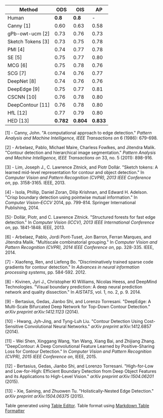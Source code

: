 | Method            | ODS       | OIS       | AP        |
|-------------------|-----------|-----------|-----------|
| Human             | **0.8**   | **0.8**   | -         |
| Canny [1]         | 0.60      | 0.63      | 0.58      |
| gPb-owt-ucm [2]   | 0.73      | 0.76      | 0.73      |
| Sketch Tokens [3] | 0.73      | 0.75      | 0.78      |
| PMI [4]           | 0.74      | 0.77      | 0.78      |
| SE [5]            | 0.75      | 0.77      | 0.80      |
| MCG [6]           | 0.75      | 0.78      | 0.76      |
| SCG [7]           | 0.74      | 0.76      | 0.77      |
| DeepNet [8]       | 0.74      | 0.76      | 0.76      |
| DeepEdge [9]      | 0.75      | 0.77      | 0.81      |
| CSCNN [10]        | 0.76      | 0.78      | 0.80      |
| DeepContour [11]  | 0.76      | 0.78      | 0.80      |
| HfL [12]          | 0.77      | 0.79      | 0.80      |
| HED [13]          | **0.782** | **0.804** | **0.833** |


[1] - Canny, John. "A computational approach to edge detection." _Pattern Analysis and Machine Intelligence, IEEE Transactions on_ 6 (1986): 679-698.

[2] - Arbelaez, Pablo, Michael Maire, Charless Fowlkes, and Jitendra Malik. "Contour detection and hierarchical image segmentation." _Pattern Analysis and Machine Intelligence, IEEE Transactions on_ 33, no. 5 (2011): 898-916.

[3] - Lim, Joseph J., C. Lawrence Zitnick, and Piotr Dollár. "Sketch tokens: A learned mid-level representation for contour and object detection." In _Computer Vision and Pattern Recognition (CVPR), 2013 IEEE Conference on_, pp. 3158-3165. IEEE, 2013.

[4] - Isola, Phillip, Daniel Zoran, Dilip Krishnan, and Edward H. Adelson. "Crisp boundary detection using pointwise mutual information." In _Computer Vision–ECCV_ 2014, pp. 799-814. Springer International Publishing, 2014.

[5]- Dollár, Piotr, and C. Lawrence Zitnick. "Structured forests for fast edge detection." In _Computer Vision (ICCV), 2013 IEEE International Conference on_, pp. 1841-1848. IEEE, 2013.

[6] - Arbelaez, Pablo, Jordi Pont-Tuset, Jon Barron, Ferran Marques, and Jitendra Malik. "Multiscale combinatorial grouping." In _Computer Vision and Pattern Recognition (CVPR), 2014 IEEE Conference on_, pp. 328-335. IEEE, 2014.

[7] - Xiaofeng, Ren, and Liefeng Bo. "Discriminatively trained sparse code gradients for contour detection." In _Advances in neural information processing systems_, pp. 584-592. 2012.

[8] - Kivinen, Jyri J., Christopher KI Williams, Nicolas Heess, and DeepMind Technologies. "Visual boundary prediction: A deep neural prediction network and quality dissection." In _AISTATS_, vol. 1, no. 2, p. 9. 2014.

[9] - Bertasius, Gedas, Jianbo Shi, and Lorenzo Torresani. "DeepEdge: A Multi-Scale Bifurcated Deep Network for Top-Down Contour Detection." _arXiv preprint arXiv:1412.1123_ (2014).

[10] - Hwang, Jyh-Jing, and Tyng-Luh Liu. "Contour Detection Using Cost-Sensitive Convolutional Neural Networks." _arXiv preprint_ arXiv:1412.6857 (2014).

[11] - Wei Shen, Xinggang Wang, Yan Wang, Xiang Bai, and Zhijiang Zhang. "DeepContour: A Deep Convolutional Feature Learned by Positive-Sharing Loss for Contour Detection." In _Computer Vision and Pattern Recognition (CVPR), 2015 IEEE Conference on_, IEEE, 2015.

[12] - Bertasius, Gedas, Jianbo Shi, and Lorenzo Torresani. "High-for-Low and Low-for-High: Efficient Boundary Detection from Deep Object Features and its Applications to High-Level Vision." _arXiv preprint arXiv:1504.06201_ (2015).

[13] - Xie, Saining, and Zhuowen Tu. "Holistically-Nested Edge Detection." _arXiv preprint arXiv:1504.06375_ (2015).

Table generated using [Table Editor](http://truben.no/table/). Table format using [Markdown Table Formatter](http://markdowntable.com/)
